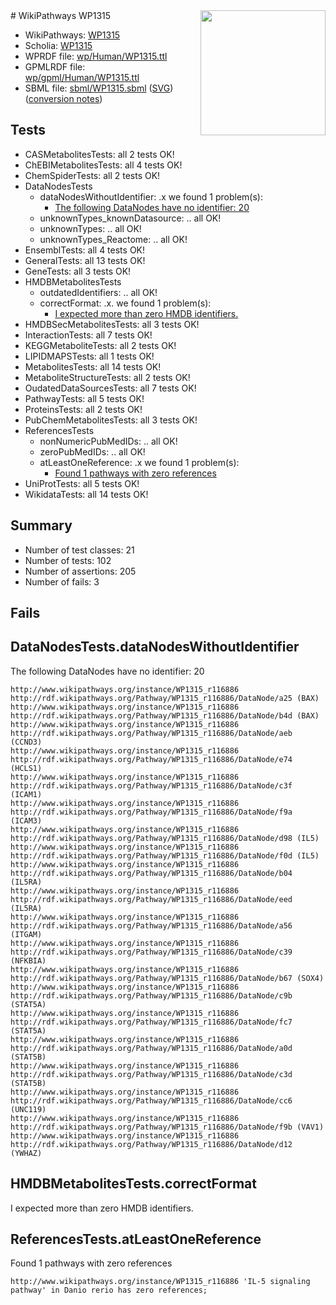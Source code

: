 <img style="float: right; width: 200px" src="../logo.png" />
# WikiPathways WP1315

* WikiPathways: [WP1315](https://identifiers.org/wikipathways:WP1315)
* Scholia: [WP1315](https://scholia.toolforge.org/wikipathways/WP1315)
* WPRDF file: [wp/Human/WP1315.ttl](../wp/Human/WP1315.ttl)
* GPMLRDF file: [wp/gpml/Human/WP1315.ttl](../wp/gpml/Human/WP1315.ttl)
* SBML file: [sbml/WP1315.sbml](../sbml/WP1315.sbml) ([SVG](../sbml/WP1315.svg)) ([conversion notes](../sbml/WP1315.txt))

## Tests
* CASMetabolitesTests: all 2 tests OK!
* ChEBIMetabolitesTests: all 4 tests OK!
* ChemSpiderTests: all 2 tests OK!
* DataNodesTests
    * dataNodesWithoutIdentifier: .x we found 1 problem(s):
        * [The following DataNodes have no identifier: 20](#8792c4af)
    * unknownTypes_knownDatasource: .. all OK!
    * unknownTypes: .. all OK!
    * unknownTypes_Reactome: .. all OK!
* EnsemblTests: all 4 tests OK!
* GeneralTests: all 13 tests OK!
* GeneTests: all 3 tests OK!
* HMDBMetabolitesTests
    * outdatedIdentifiers: .. all OK!
    * correctFormat: .x. we found 1 problem(s):
        * [I expected more than zero HMDB identifiers.](#ad154c1e)
* HMDBSecMetabolitesTests: all 3 tests OK!
* InteractionTests: all 7 tests OK!
* KEGGMetaboliteTests: all 2 tests OK!
* LIPIDMAPSTests: all 1 tests OK!
* MetabolitesTests: all 14 tests OK!
* MetaboliteStructureTests: all 2 tests OK!
* OudatedDataSourcesTests: all 7 tests OK!
* PathwayTests: all 5 tests OK!
* ProteinsTests: all 2 tests OK!
* PubChemMetabolitesTests: all 3 tests OK!
* ReferencesTests
    * nonNumericPubMedIDs: .. all OK!
    * zeroPubMedIDs: .. all OK!
    * atLeastOneReference: .x we found 1 problem(s):
        * [Found 1 pathways with zero references](#35eb778e)
* UniProtTests: all 5 tests OK!
* WikidataTests: all 14 tests OK!


## Summary

* Number of test classes: 21
* Number of tests: 102
* Number of assertions: 205
* Number of fails: 3

## Fails

<a name="8792c4af" />

## DataNodesTests.dataNodesWithoutIdentifier

The following DataNodes have no identifier: 20
```
http://www.wikipathways.org/instance/WP1315_r116886 http://rdf.wikipathways.org/Pathway/WP1315_r116886/DataNode/a25 (BAX)
http://www.wikipathways.org/instance/WP1315_r116886 http://rdf.wikipathways.org/Pathway/WP1315_r116886/DataNode/b4d (BAX)
http://www.wikipathways.org/instance/WP1315_r116886 http://rdf.wikipathways.org/Pathway/WP1315_r116886/DataNode/aeb (CCND3)
http://www.wikipathways.org/instance/WP1315_r116886 http://rdf.wikipathways.org/Pathway/WP1315_r116886/DataNode/e74 (HCLS1)
http://www.wikipathways.org/instance/WP1315_r116886 http://rdf.wikipathways.org/Pathway/WP1315_r116886/DataNode/c3f (ICAM1)
http://www.wikipathways.org/instance/WP1315_r116886 http://rdf.wikipathways.org/Pathway/WP1315_r116886/DataNode/f9a (ICAM3)
http://www.wikipathways.org/instance/WP1315_r116886 http://rdf.wikipathways.org/Pathway/WP1315_r116886/DataNode/d98 (IL5)
http://www.wikipathways.org/instance/WP1315_r116886 http://rdf.wikipathways.org/Pathway/WP1315_r116886/DataNode/f0d (IL5)
http://www.wikipathways.org/instance/WP1315_r116886 http://rdf.wikipathways.org/Pathway/WP1315_r116886/DataNode/b04 (IL5RA)
http://www.wikipathways.org/instance/WP1315_r116886 http://rdf.wikipathways.org/Pathway/WP1315_r116886/DataNode/eed (IL5RA)
http://www.wikipathways.org/instance/WP1315_r116886 http://rdf.wikipathways.org/Pathway/WP1315_r116886/DataNode/a56 (ITGAM)
http://www.wikipathways.org/instance/WP1315_r116886 http://rdf.wikipathways.org/Pathway/WP1315_r116886/DataNode/c39 (NFKBIA)
http://www.wikipathways.org/instance/WP1315_r116886 http://rdf.wikipathways.org/Pathway/WP1315_r116886/DataNode/b67 (SOX4)
http://www.wikipathways.org/instance/WP1315_r116886 http://rdf.wikipathways.org/Pathway/WP1315_r116886/DataNode/c9b (STAT5A)
http://www.wikipathways.org/instance/WP1315_r116886 http://rdf.wikipathways.org/Pathway/WP1315_r116886/DataNode/fc7 (STAT5A)
http://www.wikipathways.org/instance/WP1315_r116886 http://rdf.wikipathways.org/Pathway/WP1315_r116886/DataNode/a0d (STAT5B)
http://www.wikipathways.org/instance/WP1315_r116886 http://rdf.wikipathways.org/Pathway/WP1315_r116886/DataNode/c3d (STAT5B)
http://www.wikipathways.org/instance/WP1315_r116886 http://rdf.wikipathways.org/Pathway/WP1315_r116886/DataNode/cc6 (UNC119)
http://www.wikipathways.org/instance/WP1315_r116886 http://rdf.wikipathways.org/Pathway/WP1315_r116886/DataNode/f9b (VAV1)
http://www.wikipathways.org/instance/WP1315_r116886 http://rdf.wikipathways.org/Pathway/WP1315_r116886/DataNode/d12 (YWHAZ)
```

<a name="ad154c1e" />

## HMDBMetabolitesTests.correctFormat

I expected more than zero HMDB identifiers.
<a name="35eb778e" />

## ReferencesTests.atLeastOneReference

Found 1 pathways with zero references
```
http://www.wikipathways.org/instance/WP1315_r116886 'IL-5 signaling pathway' in Danio rerio has zero references; 
```

